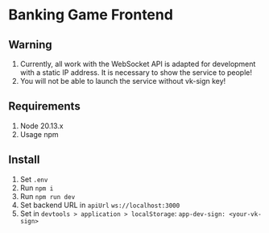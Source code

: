 # Banking Game Frontend

## Warning
1. Currently, all work with the WebSocket API is adapted for development with a static IP address. It is necessary to show the service to people!
2. You will not be able to launch the service without vk-sign key!

## Requirements
1. Node 20.13.x 
2. Usage npm

## Install
1. Set ```.env```
2. Run ```npm i```
3. Run ```npm run dev```
4. Set backend URL in ```apiUrl``` ```ws://localhost:3000```
5. Set in ```devtools > application > localStorage```: ```app-dev-sign: <your-vk-sign>```
